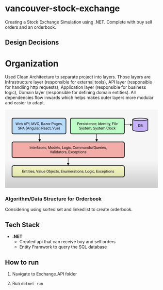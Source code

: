 # vancouver-stock-exchange

Creating a Stock Exchange Simulation using .NET. Complete with buy sell orders and an orderbook.

## Design Decisions

# Organization

Used Clean Architecture to separate project into layers. Those layers are Infrastructure layer (responsible for external tools), API layer (responsible for handling http requests), Application layer (responsible for business logic), Domain layer (responsible for defining domain entities). All dependencies flow inwards which helps makes outer layers more modular and easier to adapt.

<img src="./CleanArchitecure.png">

### Algorithm/Data Structure for Orderbook

Considering using sorted set and linkedlist to create orderbook.

## Tech Stack

- **.NET**
  - Created api that can receive buy and sell orders
  - Entity Framwork to query the SQL database

## How to run

1. Navigate to Exchange.API folder

2. Run `dotnet run`
